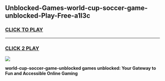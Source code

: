 
## Unblocked-Games-world-cup-soccer-game-unblocked-Play-Free-a1l3c
<h3>
<a href="https://premium76.site?title=world-cup-soccer-game-unblocked&ref=18A">CLICK TO PLAY</a></h3>
<hr>

<h3>
<a href="https://premium76.site?title=world-cup-soccer-game-unblocked&ref=18A">CLICK 2 PLAY</a>
  
</h3>

<a href="https://premium76.site?title=world-cup-soccer-game-unblocked&ref=18A"><img src="https://clearcache.store/games.png"></a>


**world-cup-soccer-game-unblocked games unblocked: Your Gateway to Fun and Accessible Online Gaming**
